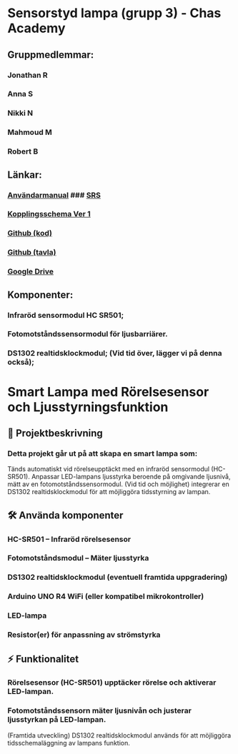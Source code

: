 # Sensorstyd lampa (grupp 3) - Chas Academy

## Gruppmedlemmar:

### Jonathan R
### Anna S
### Nikki N
### Mahmoud M
### Robert B

## Länkar:

### [Användarmanual](https://github.com/masriyey/ChasSensorstyrdLampa/blob/main/Manual.md) ### [SRS](https://github.com/masriyey/ChasSensorstyrdLampa/blob/main/SRS.md)
### [Kopplingsschema Ver 1](https://github.com/masriyey/ChasSensorstyrdLampa/blob/main/Ver_1_Chas_grupp_3%2CSensor_Lampa.pdf)
### [Github (kod)](https://github.com/masriyey/ChasSensorstyrdLampa)
### [Github (tavla)](https://github.com/users/masriyey/projects/4)
### [Google Drive](https://docs.google.com/document/d/1EhLYOxIQsRwtQsxHoJ5MGX98XY1ruyxY7rxymrV0jyY/edit?pli=1&tab=t.0)
	
## Komponenter: 

### Infraröd sensormodul HC SR501;
### Fotomotståndssensormodul för ljusbarriärer.
### DS1302 realtidsklockmodul; (Vid tid över, lägger vi på denna också);


# Smart Lampa med Rörelsesensor och Ljusstyrningsfunktion

## :pushpin: Projektbeskrivning

### Detta projekt går ut på att skapa en smart lampa som:
Tänds automatiskt vid rörelseupptäckt med en infraröd sensormodul (HC-SR501).
Anpassar LED-lampans ljusstyrka beroende på omgivande ljusnivå, mätt av en fotomotståndssensormodul.
(Vid tid och möjlighet) integrerar en DS1302 realtidsklockmodul för att möjliggöra tidsstyrning av lampan.


## :hammer_and_wrench: Använda komponenter

### HC-SR501 – Infraröd rörelsesensor
### Fotomotståndsmodul – Mäter ljusstyrka
### DS1302 realtidsklockmodul (eventuell framtida uppgradering)
### Arduino UNO R4 WiFi (eller kompatibel mikrokontroller)
### LED-lampa
### Resistor(er) för anpassning av strömstyrka

## :zap: Funktionalitet

### Rörelsesensor (HC-SR501) upptäcker rörelse och aktiverar LED-lampan.
### Fotomotståndssensorn mäter ljusnivån och justerar ljusstyrkan på LED-lampan.
(Framtida utveckling) DS1302 realtidsklockmodul används för att möjliggöra tidsschemaläggning av lampans funktion.
